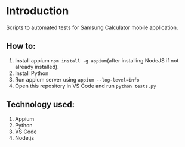 # Introduction
Scripts to automated tests for Samsung Calculator mobile application.

## How to:
1. Install appium `npm install -g appium`(after installing NodeJS if not already installed).
2. Install Python
3. Run appium server using `appium --log-level=info`
4. Open this repository in VS Code and run `python tests.py`

## Technology used:
1. Appium
2. Python
3. VS Code
4. Node.js

